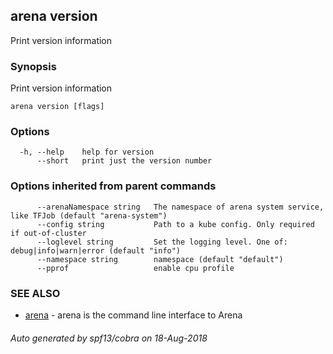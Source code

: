 ## arena version

Print version information

### Synopsis

Print version information

```
arena version [flags]
```

### Options

```
  -h, --help    help for version
      --short   print just the version number
```

### Options inherited from parent commands

```
      --arenaNamespace string   The namespace of arena system service, like TFJob (default "arena-system")
      --config string           Path to a kube config. Only required if out-of-cluster
      --loglevel string         Set the logging level. One of: debug|info|warn|error (default "info")
      --namespace string        namespace (default "default")
      --pprof                   enable cpu profile
```

### SEE ALSO

* [arena](arena.md)	 - arena is the command line interface to Arena

###### Auto generated by spf13/cobra on 18-Aug-2018
